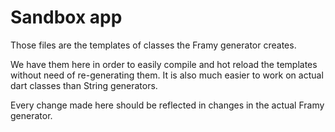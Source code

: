 # Sandbox app

Those files are the templates of classes the Framy generator creates.

We have them here in order to easily compile and hot reload the templates without need of re-generating them. It is also much easier to work on actual dart classes than String generators.

Every change made here should be reflected in changes in the actual Framy generator.